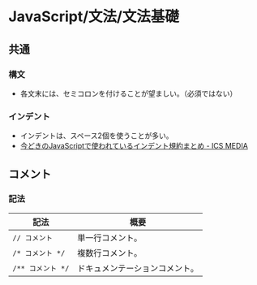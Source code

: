 # JavaScript/文法/文法基礎

## 共通

### 構文

- 各文末には、セミコロンを付けることが望ましい。（必須ではない）

### インデント

- インデントは、スペース2個を使うことが多い。
- [今どきのJavaScriptで使われているインデント規約まとめ - ICS MEDIA](https://ics.media/entry/10234/)

## コメント

### 記法

| 記法              | 概要                           |
| ----------------- | ------------------------------ |
| `// コメント`     | 単一行コメント。               |
| `/* コメント */`  | 複数行コメント。               |
| `/** コメント */` | ドキュメンテーションコメント。 |
